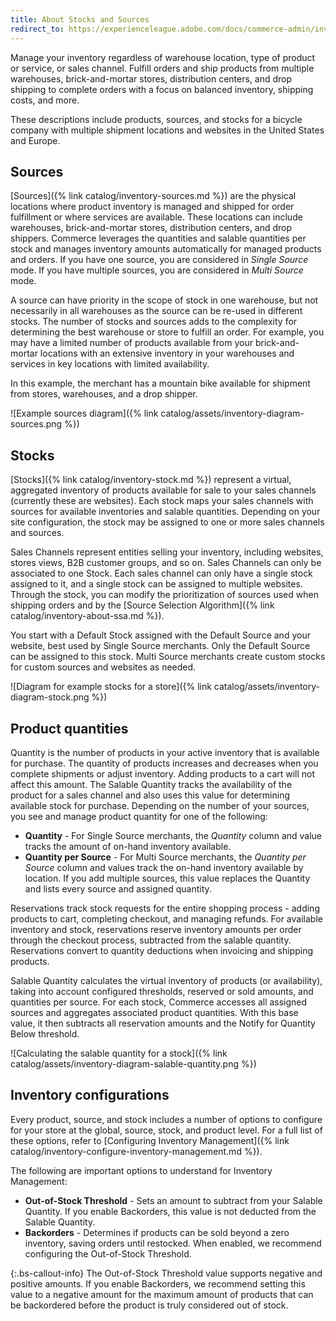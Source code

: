 ```yaml
---
title: About Stocks and Sources
redirect_to: https://experienceleague.adobe.com/docs/commerce-admin/inventory/basics/sources-stocks.html
---
```


Manage your inventory regardless of warehouse location, type of product or service, or sales channel. Fulfill orders and ship products from multiple warehouses, brick-and-mortar stores, distribution centers, and drop shipping to complete orders with a focus on balanced inventory, shipping costs, and more.

These descriptions include products, sources, and stocks for a bicycle company with multiple shipment locations and websites in the United States and Europe.

## Sources

[Sources]({% link catalog/inventory-sources.md %}) are the physical locations where product inventory is managed and shipped for order fulfillment or where services are available. These locations can include warehouses, brick-and-mortar stores, distribution centers, and drop shippers. Commerce leverages the quantities and salable quantities per stock and manages inventory amounts automatically for managed products and orders. If you have one source, you are considered in _Single Source_ mode. If you have multiple sources, you are considered in _Multi Source_ mode.

A source can have priority in the scope of stock in one warehouse, but not necessarily in all warehouses as the source can be re-used in different stocks. The number of stocks and sources adds to the complexity for determining the best warehouse or store to fulfill an order. For example, you may have a limited number of products available from your brick-and-mortar locations with an extensive inventory in your warehouses and services in key locations with limited availability.

In this example, the merchant has a mountain bike available for shipment from stores, warehouses, and a drop shipper.

![Example sources diagram]({% link catalog/assets/inventory-diagram-sources.png %})

## Stocks

[Stocks]({% link catalog/inventory-stock.md %}) represent a virtual, aggregated inventory of products available for sale to your sales channels (currently these are websites). Each stock maps your sales channels with sources for available inventories and salable quantities. Depending on your site configuration, the stock may be assigned to one or more sales channels and sources.

Sales Channels represent entities selling your inventory, including websites, stores views, B2B customer groups, and so on. Sales Channels can only be associated to one Stock. Each sales channel can only have a single stock assigned to it, and a single stock can be assigned to multiple websites. Through the stock, you can modify the prioritization of sources used when shipping orders and by the [Source Selection Algorithm]({% link catalog/inventory-about-ssa.md %}).

You start with a Default Stock assigned with the Default Source and your website, best used by Single Source merchants. Only the Default Source can be assigned to this stock. Multi Source merchants create custom stocks for custom sources and websites as needed.

![Diagram for example stocks for a store]({% link catalog/assets/inventory-diagram-stock.png %})

## Product quantities

Quantity is the number of products in your active inventory that is available for purchase. The quantity of products increases and decreases when you complete shipments or adjust inventory. Adding products to a cart will not affect this amount. The Salable Quantity tracks the availability of the product for a sales channel and also uses this value for determining available stock for purchase. Depending on the number of your sources, you see and manage product quantity for one of the following:

- **Quantity** - For Single Source merchants, the _Quantity_ column and value tracks the amount of on-hand inventory available.
- **Quantity per Source** - For Multi Source merchants, the _Quantity per Source_ column and values track the on-hand inventory available by location. If you add multiple sources, this value replaces the Quantity and lists every source and assigned quantity.

Reservations track stock requests for the entire shopping process - adding products to cart, completing checkout, and managing refunds. For available inventory and stock, reservations reserve inventory amounts per order through the checkout process, subtracted from the salable quantity. Reservations convert to quantity deductions when invoicing and shipping products.

Salable Quantity calculates the virtual inventory of products (or availability), taking into account configured thresholds, reserved or sold amounts, and quantities per source. For each stock, Commerce accesses all assigned sources and aggregates associated product quantities. With this base value, it then subtracts all reservation amounts and the Notify for Quantity Below threshold.

![Calculating the salable quantity for a stock]({% link catalog/assets/inventory-diagram-salable-quantity.png %})

## Inventory configurations

Every product, source, and stock includes a number of options to configure for your store at the global, source, stock, and product level. For a full list of these options, refer to [Configuring Inventory Management]({% link catalog/inventory-configure-inventory-management.md %}).

The following are important options to understand for Inventory Management:

- **Out-of-Stock Threshold** - Sets an amount to subtract from your Salable Quantity. If you enable Backorders, this value is not deducted from the Salable Quantity.
- **Backorders** - Determines if products can be sold beyond a zero inventory, saving orders until restocked. When enabled, we recommend configuring the Out-of-Stock Threshold.

{:.bs-callout-info}
The Out-of-Stock Threshold value supports negative and positive amounts. If you enable Backorders, we recommend setting this value to a negative amount for the maximum amount of products that can be backordered before the product is truly considered out of stock.
